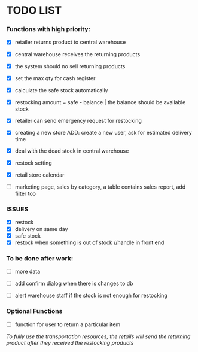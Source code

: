 # TODO LIST

### Functions with high priority:

- [x] retailer returns product to central warehouse
- [x] central warehouse receives the returning products
- [x] the system should no sell returning products 
- [x] set the max qty for cash register
- [x] calculate the safe stock automatically 
- [x] restocking amount = safe - balance | the balance should be available stock 
- [x] retailer can send emergency request for restocking
- [x] creating a new store ADD: create a new user, ask for estimated delivery time
- [x] deal with the dead stock in central warehouse
- [x] restock setting
- [x] retail store calendar
- [ ] marketing page, sales by category, a table contains sales report, add filter too


### ISSUES
- [x] restock <Back>
- [x] delivery on same day
- [x] safe stock 
- [x] restock when something is out of stock //handle in front end

### To be done after work:

- [ ] more data
- [ ] add confirm dialog when there is changes to db 
- [ ] alert warehouse staff if the stock is not enough for restocking


### Optional Functions
- [ ] function for user to return a particular item


_To fully use the transportation resources, the retails will send the returning product after they received the restocking products_